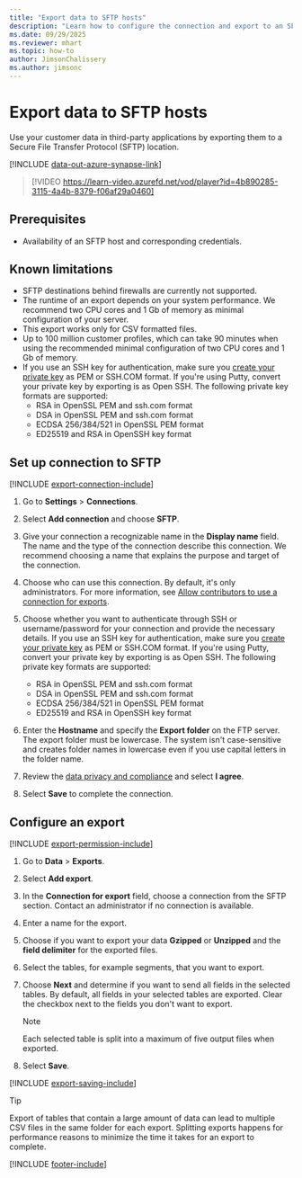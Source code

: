 ```yaml
---
title: "Export data to SFTP hosts"
description: "Learn how to configure the connection and export to an SFTP location."
ms.date: 09/29/2025
ms.reviewer: mhart
ms.topic: how-to
author: JimsonChalissery
ms.author: jimsonc
---
```


# Export data to SFTP hosts

Use your customer data in third-party applications by exporting them to a Secure File Transfer Protocol (SFTP) location.

[!INCLUDE [data-out-azure-synapse-link](includes/data-out-azure-synapse-link.md)]

> [!VIDEO https://learn-video.azurefd.net/vod/player?id=4b890285-3115-4a4b-8379-f06af29a0460]

## Prerequisites

- Availability of an SFTP host and corresponding credentials.

## Known limitations

- SFTP destinations behind firewalls are currently not supported.
- The runtime of an export depends on your system performance. We recommend two CPU cores and 1 Gb of memory as minimal configuration of your server.
- This export works only for CSV formatted files.
- Up to 100 million customer profiles, which can take 90 minutes when using the recommended minimal configuration of two CPU cores and 1 Gb of memory.
- If you use an SSH key for authentication, make sure you [create your private key](/azure/virtual-machines/linux/create-ssh-keys-detailed#basic-example) as PEM or SSH.COM format. If you're using Putty, convert your private key by exporting is as Open SSH. The following private key formats are supported:
  - RSA in OpenSSL PEM and ssh.com format
  - DSA in OpenSSL PEM and ssh.com format
  - ECDSA 256/384/521 in OpenSSL PEM format
  - ED25519 and RSA in OpenSSH key format

## Set up connection to SFTP

[!INCLUDE [export-connection-include](includes/export-connection-admn.md)]

1. Go to **Settings** > **Connections**.

1. Select **Add connection** and choose **SFTP**.

1. Give your connection a recognizable name in the **Display name** field. The name and the type of the connection describe this connection. We recommend choosing a name that explains the purpose and target of the connection.

1. Choose who can use this connection. By default, it's only administrators. For more information, see [Allow contributors to use a connection for exports](connections.md#allow-contributors-to-use-a-connection-for-exports).

1. Choose whether you want to authenticate through SSH or username/password for your connection and provide the necessary details. If you use an SSH key for authentication, make sure you [create your private key](/azure/virtual-machines/linux/create-ssh-keys-detailed#basic-example) as PEM or SSH.COM format. If you're using Putty, convert your private key by exporting is as Open SSH. The following private key formats are supported:
   - RSA in OpenSSL PEM and ssh.com format
   - DSA in OpenSSL PEM and ssh.com format
   - ECDSA 256/384/521 in OpenSSL PEM format
   - ED25519 and RSA in OpenSSH key format

1. Enter the **Hostname** and specify the **Export folder** on the FTP server. The export folder must be lowercase. The system isn't case-sensitive and creates folder names in lowercase even if you use capital letters in the folder name.

1. Review the [data privacy and compliance](connections.md#data-privacy-and-compliance) and select **I agree**.

1. Select **Save** to complete the connection.

## Configure an export

[!INCLUDE [export-permission-include](includes/export-permission.md)]

1. Go to **Data** > **Exports**.

1. Select **Add export**.

1. In the **Connection for export** field, choose a connection from the SFTP section. Contact an administrator if no connection is available.

1. Enter a name for the export.

1. Choose if you want to export your data **Gzipped** or **Unzipped** and the **field delimiter** for the exported files.

1. Select the tables, for example segments, that you want to export.

1. Choose **Next** and determine if you want to send all fields in the selected tables. By default, all fields in your selected tables are exported. Clear the checkbox next to the fields you don't want to export.

   > [!NOTE]
   > Each selected table is split into a maximum of five output files when exported.

1. Select **Save**.

[!INCLUDE [export-saving-include](includes/export-saving.md)]

> [!TIP]
> Export of tables that contain a large amount of data can lead to multiple CSV files in the same folder for each export. Splitting exports happens for performance reasons to minimize the time it takes for an export to complete.

[!INCLUDE [footer-include](includes/footer-banner.md)]
